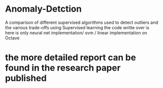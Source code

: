 # Anomaly-Detction
A comparison of different supervised algorithms used to detect outliers and the various trade-offs using Supervised learning
the code writte over is here is only neural net implementation/ svm / linear implementation on Octave
# the more detailed report can be found in the research paper published
